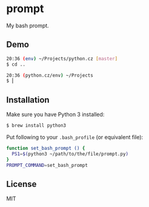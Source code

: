 # prompt

My bash prompt.

## Demo

```bash
20:36 (env) ~/Projects/python.cz [master]
$ cd ..

20:36 (python.cz/env) ~/Projects
$ ⎜
```

## Installation

Make sure you have Python 3 installed:

```bash
$ brew install python3
```

Put following to your `.bash_profile` (or equivalent file):

```bash
function set_bash_prompt () {
  PS1=$(python3 ~/path/to/the/file/prompt.py)
}
PROMPT_COMMAND=set_bash_prompt
```

## License

MIT
